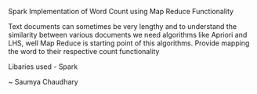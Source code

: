 Spark Implementation of Word Count using Map Reduce Functionality 

Text documents can sometimes be very lengthy and to understand the similarity between various documents we need algorithms like Apriori and LHS, well Map Reduce is starting point of this algorithms. 
Provide mapping the word to their respective count functionality


Libaries used - Spark


~ Saumya Chaudhary
